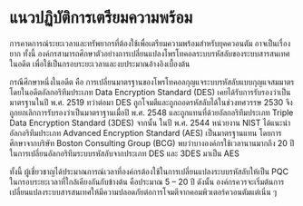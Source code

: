 # แนวปฏิบัติการเตรียมความพร้อม

การคาดการณ์ระยะเวลาและทรัพยากรที่ต้องใช้เพื่อเตรียมความพร้อมสำหรับยุคควอนตัม อาจเป็นเรื่องยาก ทั้งนี้ องค์กรสามารถศึกษาตัวอย่างการเปลี่ยนแปลงโพรโทคอลระบบรหัสลับของระบบสารสนเทศในอดีต เพื่อใช้เป็นกรอบระยะเวลาและงบประมาณอ้างอิงเบื้องต้น

กรณีศึกษาหนึ่งในอดีต คือ การเปลี่ยนมาตรฐานของโพรโทคอลกุญแจระบบรหัสลับแบบกุญแจสมมาตร โดยในอดีตอัลกอริทึมประเภท Data Encryption Standard (DES) เคยได้รับการรับรองว่าเป็นมาตรฐานในปี พ.ศ. 2519 ทว่าต่อมา DES ถูกโจมตีและถูกถอดรหัสลับได้ในช่วงทศวรรษ 2530 จึงถูกยกเลิกการรับรองว่าเป็นมาตราฐานเมื่อปี พ.ศ. 2548 และถูกแทนที่ด้วยอัลกอริทึมประเภท Triple Data Encryption Standard (3DES) จากนั้น ในปี พ.ศ. 2544 หน่วยงาน NIST ได้แนะนำอัลกอริทึมประเภท Advanced Encryption Standard (AES) เป็นมาตรฐานแทน โดยการศึกษาจากบริษัท Boston Consulting Group (BCG) พบว่าบางองค์กรใช้เวลานานมากถึง 20 ปี ในการเปลี่ยนอัลกอริทึมระบบรหัสลับจากประเภท DES และ 3DES มาเป็น AES

ทั้งนี้ ผู้เชี่ยวชาญได้ประมาณการณ์เวลาที่องค์กรต้องใช้ในการเปลี่ยนแปลงระบบรหัสลับให้เป็น PQC ในกรอบระยะเวลาที่ใกล้เคียงกันกับข้างต้น คือประมาณ 5 – 20 ปี ดังนั้น องค์กรควรจะเริ่มต้นการเปลี่ยนแปลงระบบสารสนเทศให้มีความปลอดภัยต่อการโจมตีจากคอมพิวเตอร์ควอนตัมแต่เนิ่น ๆ